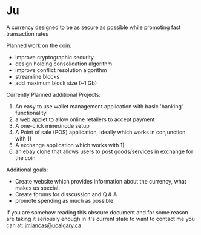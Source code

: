 # Ju
A currency designed to be as secure as possible while promoting fast transaction rates

Planned work on the coin:
- improve cryptographic security
- design holding consolidation algorithm
- improve conflict resolution algorithm
- streamline blocks
- add maximum block size (~1 Gb)

Currently Planned additional Projects:
1) An easy to use wallet management application with basic 'banking' functionality
2) a web applet to allow online retailers to accept payment
3) A one-click miner/node setup
4) A Point of sale (POS) application, ideally which works in conjunction with 1)
5) A exchange application which works with 1)
6) an ebay clone that allows users to post goods/services in exchange for the coin

Additional goals:
- Create website which provides information about the currency, what makes us special.
- Create forums for disscussion and Q & A
- promote spending as much as possible

If you are somehow reading this obscure document and for some reason are taking it seriously enough in it's current state
to want to contact me you can at:
jmlancas@ucalgary.ca
